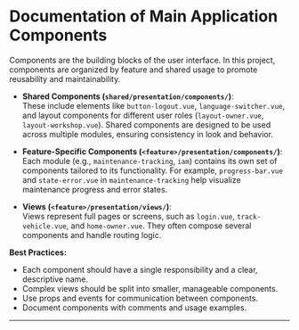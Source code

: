 # Documentation of Main Application Components

Components are the building blocks of the user interface. In this project, components are organized by feature and shared usage to promote reusability and maintainability.

- **Shared Components (`shared/presentation/components/`)**:  
  These include elements like `button-logout.vue`, `language-switcher.vue`, and layout components for different user roles (`layout-owner.vue`, `layout-workshop.vue`). Shared components are designed to be used across multiple modules, ensuring consistency in look and behavior.

- **Feature-Specific Components (`<feature>/presentation/components/`)**:  
  Each module (e.g., `maintenance-tracking`, `iam`) contains its own set of components tailored to its functionality. For example, `progress-bar.vue` and `state-error.vue` in `maintenance-tracking` help visualize maintenance progress and error states.

- **Views (`<feature>/presentation/views/`)**:  
  Views represent full pages or screens, such as `login.vue`, `track-vehicle.vue`, and `home-owner.vue`. They often compose several components and handle routing logic.

**Best Practices:**  
- Each component should have a single responsibility and a clear, descriptive name.
- Complex views should be split into smaller, manageable components.
- Use props and events for communication between components.
- Document components with comments and usage examples.

---
